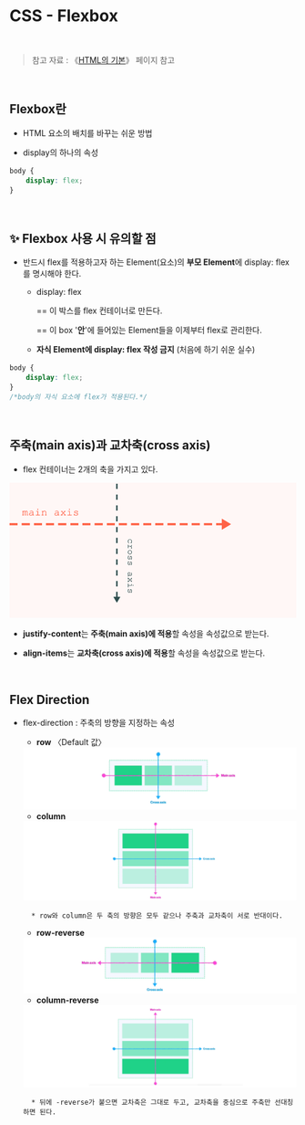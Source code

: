 # CSS - Flexbox

<br/>

>  참고 자료 : 《<a href="https://github.com/SangYoonLee1231/TIL/blob/main/HTML%20%26%20CSS/html_basic_concept.md">HTML의 기본</a>》 페이지 참고

<br/>

## Flexbox란

* HTML 요소의 배치를 바꾸는 쉬운 방법

* display의 하나의 속성

```css
body {
    display: flex;
}
```

<br/>

## ✨ Flexbox 사용 시 유의할 점

* 반드시 flex를 적용하고자 하는 Element(요소)의 <strong>부모 Element</strong>에 display: flex를 명시해야 한다.

    * display: flex  

      == 이 박스를 flex 컨테이너로 만든다.  

      == 이 box '<strong>안</strong>'에 들어있는 Element들을 이제부터 flex로 관리한다.

    * <strong>자식 Element에 display: flex 작성 금지</strong> (처음에 하기 쉬운 실수)

```css
body {
    display: flex;    
}
/*body의 자식 요소에 flex가 적용된다.*/
```

<br/>

## 주축(main axis)과 교차축(cross axis)

* flex 컨테이너는 2개의 축을 가지고 있다.

<img src="img/main_axis_cross_axis.png">

* <strong>justify-content</strong>는 <strong>주축(main axis)에 적용</strong>할 속성을 속성값으로 받는다.

* <strong>align-items</strong>는 <strong>교차축(cross axis)에 적용</strong>할 속성을 속성값으로 받는다.

<br/>

## Flex Direction

* flex-direction : 주축의 방향을 지정하는 속성


    * <strong>row</strong> 〈Default 값〉

    <img src="img/row.png">

    <br/>

    * <strong>column</strong>

    <img src="img/column.png">

    <br/>

        * row와 column은 두 축의 방향은 모두 같으나 주축과 교차축이 서로 반대이다.

    * <strong>row-reverse</strong>

    <img src="img/row-reverse.png">

    <br/>

    * <strong>column-reverse</strong>

    <img src="img/column-reverse.png">

    <br/>
    
        * 뒤에 -reverse가 붙으면 교차축은 그대로 두고, 교차축을 중심으로 주축만 선대칭하면 된다.
